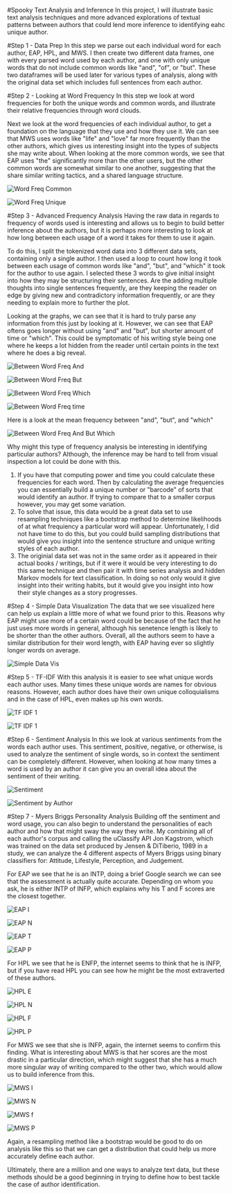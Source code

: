 #Spooky Text Analysis and Inference
In this project, I will illustrate basic text analysis techniques and more advanced explorations of textual patterns between authors that could lend more inference to identifying eahc unique author. 

#Step 1 - Data Prep
In this step we parse out each individual word for each author, EAP, HPL, and MWS. I then create two different data frames, one with every parsed word used by each author, and one with only unique words that do not include common words like "and", "of", or "but". These two dataframes will be used later for various types of analysis, along with the original data set which includes full sentences from each author. 

#Step 2 - Looking at Word Frequency
In this step we look at word frequencies for both the unique words and common words, and illustrate their relative frequencies through word clouds. 

Next we look at the word frequencies of each individual author, to get a foundation on the language that they use and how they use it. We can see that MWS uses words like "life" and "love" far more frequently than the other authors, which gives us interesting insight into the types of subjects she may write about. When looking at the more common words, we see that EAP uses "the" significantly more than the other users, but the other common words are somewhat similar to one another, suggesting that the share similar writing tactics, and a shared language structure. 

![Word Freq Common](figs/word_freq_com.png)

![Word Freq Unique](figs/word_freq_uni.png)

#Step 3 - Advanced Frequency Analysis
Having the raw data in regards to frequency of words used is interesting and allows us to begin to build better inference about the authors, but it is perhaps more interesting to look at how long between each usage of a word it takes for them to use it again. 

To do this, I split the tokenized word data into 3 different data sets, containing only a single author. I then used a loop to count how long it took between each usage of common words like "and", "but", and "which" it took for the author to use again. I selected these 3 words to give initial insight into how they may be structuring their sentences. Are the adding multiple thoughts into single sentences frequently, are they keeping the reader on edge by giving new and contradictory information frequently, or are they needing to explain more to further the plot. 

Looking at the graphs, we can see that it is hard to truly parse any information from this just by looking at it. However, we can see that EAP oftens goes longer without using "and" and "but", but shorter amount of time or "which". This could be symptomatic of his writing style being one where he keeps a lot hidden from the reader until certain points in the text where he does a big reveal. 

![Between Word Freq And](figs/auth_and.png)

![Between Word Freq But](figs/auth_but.png)

![Between Word Freq Which](figs/auth_which.png)

![Between Word Freq time](figs/auth_time.png)

Here is a look at the mean frequency between "and", "but", and "which"

![Between Word Freq And But Which](figs/and_but_which.png)

Why might this type of frequency analysis be interesting in identifying particular authors? Although, the inference may be hard to tell from visual inspection a lot could be done with this. 

1. If you have that computing power and time you could calculate these frequencies for each word. Then by calculating the average frequencies you can essentially build a unique number or "barcode" of sorts that would identify an author. If trying to compare that to a smaller corpus however, you may get some variation. 
2. To solve that issue, this data would be a great data set to use resampling techniques like a bootstrap method to determine likelihoods of at what frequiency a particular word will appear. Unfortunately, I did not have time to do this, but you could build sampling distributions that would give you insight into the sentence structure and unique writing styles of each author. 
3. The originial data set was not in the same order as it appeared in their actual books / writings, but if it were it would be very interesting to do this same technique and then pair it with time series analysis and hidden Markov models for text classification. In doing so not only would it give insight into their writing habits, but it would give you insight into how their style changes as a story progresses. 

#Step 4 - Simple Data Visualization
The data that we see visualized here can help us explain a little more of what we found prior to this. Reasons why EAP might use more of a certain word could be because of the fact that he just uses more words in general, although his senetence length is likely to be shorter than the other authors. Overall, all the authors seem to have a similar distribution for their word length, with EAP having ever so slightly longer words on average. 

![Simple Data Vis](figs/distr.png)

#Step 5 - TF-IDF
With this analysis it is easier to see what unique words each author uses. Many times these unique words are names for obvious reasons. However, each author does have their own unique colloquialisms and in the case of HPL, even makes up his own words. 

![TF IDF 1](figs/tf_idf.png)

![TF IDF 1](figs/tf_idf2.png)

#Step 6 - Sentiment Analysis
In this we look at various sentiments from the words each author uses. This sentiment, positive, negative, or otherwise, is used to analyze the sentiment of single words, so in context the sentiment can be completely different. However, when looking at how many times a word is used by an author it can give you an overall idea about the sentiment of their writing. 

![Sentiment](figs/sentiment.png)

![Sentiment by Author](figs/auth_sentiment.png)

#Step 7 - Myers Briggs Personality Analysis
Building off the sentiment and word usage, you can also begin to understand the personalities of each author and how that might sway the way they write. My combining all of each author's corpus and calling the uClassify API Jon Kagstrom, which was trained on the data set produced by Jensen & DiTiberio, 1989 in a study, we can analyze the 4 different aspects of Myers Briggs using binary classifiers for: Attitude, Lifestyle, Perception, and Judgement.

For EAP we see that he is an INTP, doing a brief Google search we can see that the assessment is actually quite accurate. Depending on whom you ask, he is either INTP of INFP, which explains why his T and F scores are the closest together. 

![EAP I](../spring2018-project1-krwarner/figs/eap_i.png)

![EAP N](../spring2018-project1-krwarner/figs/eap_n.png)

![EAP T](../spring2018-project1-krwarner/figs/eap_t.png)

![EAP P](../spring2018-project1-krwarner/figs/eap_p.png)

For HPL we see that he is ENFP, the internet seems to think that he is INFP, but if you have read HPL you can see how he might be the most extraverted of these authors. 

![HPL E](../spring2018-project1-krwarner/figs/hpl_e.png)

![HPL N](../spring2018-project1-krwarner/figs/hpl_n.png)

![HPL F](../spring2018-project1-krwarner/figs/hpl_f.png)

![HPL P](../spring2018-project1-krwarner/figs/hpl_p.png)

For MWS we see that she is INFP, again, the internet seems to confirm this finding. What is interesting about MWS is that her scores are the most drastic in a particular direction, which might suggest that she has a much more singular way of writing compared to the other two, which would allow us to build inference from this. 

![MWS I](../spring2018-project1-krwarner/figs/mws_i.png)

![MWS N](../spring2018-project1-krwarner/figs/mws_n.png)

![MWS f](../spring2018-project1-krwarner/figs/mws_f.png)

![MWS P](../spring2018-project1-krwarner/figs/mws_p.png)

Again, a resampling method like a bootstrap would be good to do on analysis like this so that we can get a distribution that could help us more accurately define each author. 

Ultimately, there are a million and one ways to analyze text data, but these methods should be a good beginning in trying to define how to best tackle the case of author identification. 
